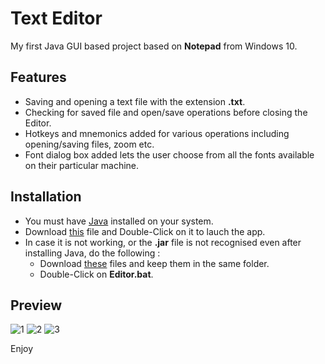 # Text Editor
My first Java GUI based project based on **Notepad** from Windows 10.
## Features
- Saving and opening a text file with the extension **.txt**.
- Checking for saved file and open/save operations before closing the Editor.
- Hotkeys and mnemonics added for various operations including opening/saving files, zoom etc.
- Font dialog box added lets the user choose from all the fonts available on their particular machine.
## Installation
- You must have [Java](https://www.java.com/en/download/) installed on your system.
- Download [this](https://github.com/misraVaibhav/Text-Editor/blob/master/Editor.jar) file and Double-Click on it to lauch the app.
- In case it is not working, or the **.jar** file is not recognised even after installing Java, do the following :
  - Download [these](https://www.dropbox.com/sh/xd3peupo92c4ejt/AAAzBN9rtbcuEqiC3xT3IILQa?dl=0) files and keep them in the same folder.
  - Double-Click on **Editor.bat**.
## Preview
![1](https://github.com/misraVaibhav/Text-Editor/blob/master/Images/editor1.png)
![2](https://github.com/misraVaibhav/Text-Editor/blob/master/Images/editor2.png)
![3](https://github.com/misraVaibhav/Text-Editor/blob/master/Images/editor3.png) 

Enjoy
